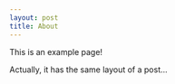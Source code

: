```yaml
---
layout: post
title: About
---
```


This is an example page!

Actually, it has the same layout of a post...
